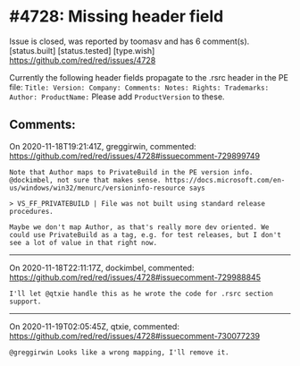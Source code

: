 
#4728: Missing header field
================================================================================
Issue is closed, was reported by toomasv and has 6 comment(s).
[status.built] [status.tested] [type.wish]
<https://github.com/red/red/issues/4728>

Currently the following header fields propagate to the .rsrc header in the PE file:
`Title: Version: Company: Comments: Notes: Rights: Trademarks: Author: ProductName:`
Please add `ProductVersion` to these.


Comments:
--------------------------------------------------------------------------------

On 2020-11-18T19:21:41Z, greggirwin, commented:
<https://github.com/red/red/issues/4728#issuecomment-729899749>

    Note that Author maps to PrivateBuild in the PE version info. @dockimbel, not sure that makes sense. https://docs.microsoft.com/en-us/windows/win32/menurc/versioninfo-resource says 
    
    > VS_FF_PRIVATEBUILD | File was not built using standard release procedures.
    
    Maybe we don't map Author, as that's really more dev oriented. We could use PrivateBuild as a tag, e.g. for test releases, but I don't see a lot of value in that right now.
    

--------------------------------------------------------------------------------

On 2020-11-18T22:11:17Z, dockimbel, commented:
<https://github.com/red/red/issues/4728#issuecomment-729988845>

    I'll let @qtxie handle this as he wrote the code for .rsrc section support.

--------------------------------------------------------------------------------

On 2020-11-19T02:05:45Z, qtxie, commented:
<https://github.com/red/red/issues/4728#issuecomment-730077239>

    @greggirwin Looks like a wrong mapping, I'll remove it.

